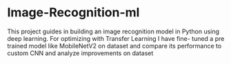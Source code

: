 # Image-Recognition-ml
This project guides in building an image recognition model in Python using deep learning. For optimizing with Transfer Learning I have fine- tuned a pre trained model like MobileNetV2 on dataset and compare its performance to custom CNN and analyze improvements on dataset 
